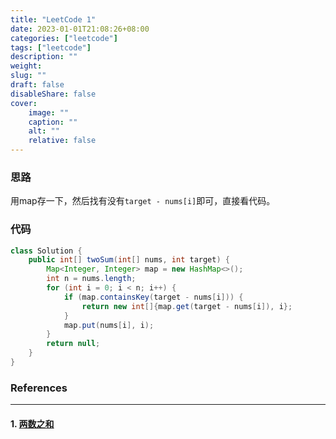 ```yaml
---
title: "LeetCode 1"
date: 2023-01-01T21:08:26+08:00
categories: ["leetcode"]
tags: ["leetcode"]
description: ""
weight:
slug: ""
draft: false
disableShare: false
cover:
    image: ""
    caption: ""
    alt: ""
    relative: false
---
```


### 思路

用map存一下，然后找有没有`target - nums[i]`即可，直接看代码。

### 代码

```java
class Solution {
    public int[] twoSum(int[] nums, int target) {
        Map<Integer, Integer> map = new HashMap<>();
        int n = nums.length;
        for (int i = 0; i < n; i++) {
            if (map.containsKey(target - nums[i])) {
                return new int[]{map.get(target - nums[i]), i};
            }
            map.put(nums[i], i);
        }
        return null;
    }
}
```

### References

---

#### 1. [两数之和](https://leetcode.cn/problems/two-sum/)

